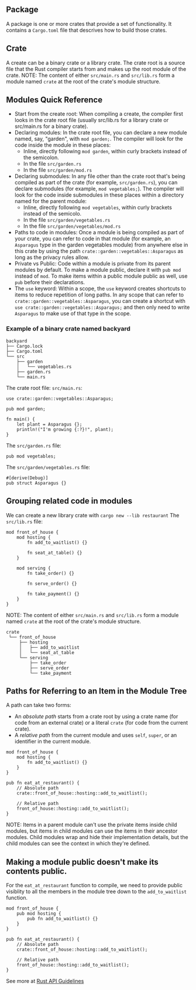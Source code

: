 ## Package
A package is one or more crates that provide a set of functionality.
It contains a `Cargo.toml` file that descrives how to build those crates.

## Crate
A create can be a binary crate or a library crate.
The crate root is a source file that the Rust compiler starts from and makes up the root module of the crate.
NOTE: The content of either `src/main.rs` and `src/lib.rs` form a module named `crate` at the root of the crate's module structure.

## Modules Quick Reference
* Start from the create root: When compiling a create, the compiler first looks in the crate root file (usually src/lib.rs for a library crate or src/main.rs for a binary crate).
* Declaring modules: In the crate root file, you can declare a new module named, say, "garden", with `mod garden;`. The compiler will look for the code inside the module in these places:
    * Inline, directly following `mod garden`, within curly brackets instead of the semicolon.
    * In the file `src/garden.rs`
    * In the file `src/garden/mod.rs`
* Declaring submodules: In any file other than the crate root that's being compiled as part of the crate (for example, `src/garden.rs`), you can declare submodules (for example, `mod vegetables;`). The compiler will look for the code inside submodules in these places within a directory named for the parent module:
    * Inline, directly following `mod vegetables`, within curly brackets instead of the semicolo.
    * In the file `src/garden/vegetables.rs`
    * In the file `src/garden/vegetables/mod.rs`
* Paths to code in modules: Once a module is being compiled as part of your crate, you can refer to code in that module (for example, an `Asparagus` type in the garden vegetables module) from anywhere else in this crate by using the path `crate::garden::vegetables::Asparagus` as long as the privacy rules allow.
* Private vs Public: Code within a module is private from its parent modules by default. To make a module public, declare it with `pub mod` instead of `mod`. To make items within a public module public as well, use `pub` before their declarations.
* The `use` keyword: Within a scope, the `use` keyword creates shortcuts to items to reduce repetition of long paths. In any scope that can refer to `crate::garden::vegetables::Asparagus`, you can create a shortcut with `use crate::garden::vegetables::Asparagus;` and then only need to write `Asparagus` to make use of that type in the scope.

### Example of a binary crate named backyard
```
backyard
├── Cargo.lock
├── Cargo.toml
└── src
    ├── garden
    │   └── vegetables.rs
    ├── garden.rs
    └── main.rs
```

The crate root file: `src/main.rs`:
```
use crate::garden::vegetables::Asparagus;

pub mod garden;

fn main() {
    let plant = Asparagus {};
    println!("I'm growing {:?}!", plant);
}
```

The `src/garden.rs` file:
```
pub mod vegetables;
```

The `src/garden/vegetables.rs` file:
```
#[derive(Debug)]
pub struct Asparagus {}
```

## Grouping related code in modules
We can create a new library crate with `cargo new --lib restaurant`
The `src/lib.rs` file:
```
mod front_of_house {
    mod hosting {
        fn add_to_waitlist() {}

        fn seat_at_table() {}
    }

    mod serving {
        fn take_order() {}

        fn serve_order() {}

        fn take_payment() {}
    }
}
```

NOTE: The content of either `src/main.rs` and `src/lib.rs` form a module named `crate` at the root of the crate's module structure.

```
crate
 └── front_of_house
     ├── hosting
     │   ├── add_to_waitlist
     │   └── seat_at_table
     └── serving
         ├── take_order
         ├── serve_order
         └── take_payment

```

## Paths for Referring to an Item in the Module Tree
A path can take two forms:
* An *absolute path* starts from a crate root by using a crate name (for code from an external crate) or a literal `crate` (for code from the current crate).
* A *relative path* from the current module and uses `self`, `super`, or an identifier in the current module.

```
mod front_of_house {
    mod hosting {
        fn add_to_waitlist() {}
    }
}

pub fn eat_at_restaurant() {
    // Absolute path
    crate::front_of_house::hosting::add_to_waitlist();

    // Relative path
    front_of_house::hosting::add_to_waitlist();
}
```

NOTE: Items in a parent module can't use the private items inside child modules, but items in child modules can use the items in their ancestor modules.
Child modules wrap and hide their implementation details, but the child modules can see the context in which they're defined.

## Making a module public doesn't make its contents public.
For the `eat_at_restaurant` function to compile, we need to provide public visiblity to all the members in the module tree down to the `add_to_waitlist` function.
```
mod front_of_house {
    pub mod hosting {
        pub fn add_to_waitlist() {}
    }
}

pub fn eat_at_restaurant() {
    // Absolute path
    crate::front_of_house::hosting::add_to_waitlist();

    // Relative path
    front_of_house::hosting::add_to_waitlist();
}
```

See more at [Rust API Guidelines](https://rust-lang.github.io/api-guidelines/)
